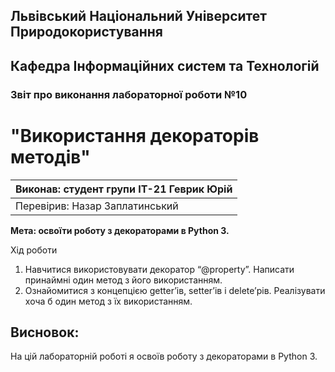 ## Львівський Національний Університет Природокористування
## Кафедра Інформаційних систем та Технологій



### Звіт про виконання лабораторної роботи №10
# "Використання декораторів методів"



| Виконав: студент групи ІТ-21  Геврик Юрій      |
|----------------------------------------------|
| Перевірив: Назар Заплатинський               |




**Мета: освоїти роботу з декораторами в Python 3.**


Хід роботи

1. Навчитися використовувати декоратор “@property”. Написати принаймні
один метод з його використанням.
2. Ознайомитися з концепцією getter’ів, setter’ів і delete’рів. Реалізувати
хоча б один метод з їх використанням.


## Висновок:

На цій лабораторній роботі я освоїв роботу з декораторами в Python 3.